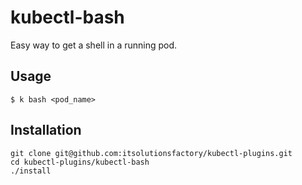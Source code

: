 # kubectl-bash
Easy way to get a shell in a running pod.

## Usage
```
$ k bash <pod_name>
```

## Installation
```shell
git clone git@github.com:itsolutionsfactory/kubectl-plugins.git
cd kubectl-plugins/kubectl-bash
./install
```
